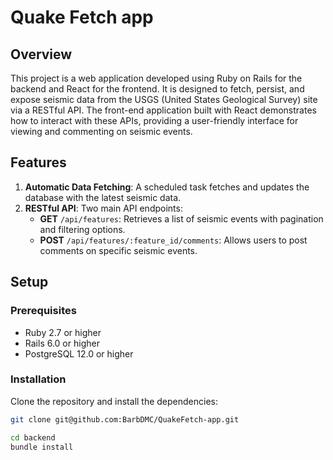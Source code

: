 # Quake Fetch app

## Overview
This project is a web application developed using Ruby on Rails for the backend and React for the frontend. It is designed to fetch, persist, and expose seismic data from the USGS (United States Geological Survey) site via a RESTful API. The front-end application built with React demonstrates how to interact with these APIs, providing a user-friendly interface for viewing and commenting on seismic events.


## Features
1. **Automatic Data Fetching**: A scheduled task fetches and updates the database with the latest seismic data.
2. **RESTful API**: Two main API endpoints:
   - **GET** `/api/features`: Retrieves a list of seismic events with pagination and filtering options.
   - **POST** `/api/features/:feature_id/comments`: Allows users to post comments on specific seismic events.

## Setup
### Prerequisites
- Ruby 2.7 or higher
- Rails 6.0 or higher
- PostgreSQL 12.0 or higher

### Installation
Clone the repository and install the dependencies:
```bash
git clone git@github.com:BarbDMC/QuakeFetch-app.git

cd backend
bundle install

